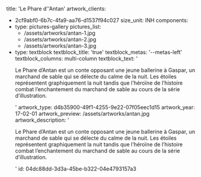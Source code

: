 title: 'Le Phare d''Antan'
artwork_clients:
  - 2cf9abf0-6b7c-4fa9-aa76-d1537f94c027
size_unit: INH
components:
  -
    type: pictures-gallery
    pictures_list:
      - /assets/artworks/antan-1.jpg
      - /assets/artworks/antan-2.jpg
      - /assets/artworks/antan-3.jpg
  -
    type: textblock
    textblock_title: 'true'
    textblock_metas: '--metas-left'
    textblock_columns: multi-column
    textblock_text: '<p>Le Phare d’Antan est un conte opposant une jeune ballerine à Gaspar, un marchand de sable qui se délecte du calme de la nuit. Les étoiles représentent graphiquement la nuit tandis que l’héroïne de l’histoire combat l’enchantement du marchand de sable au cours de la série d’illustration.</p>'
artwork_type: d4b35900-49f1-4255-9e22-07f05eec1d15
artwork_year: 17-02-01
artwork_preview: /assets/artworks/antan.jpg
artwork_description: '<p>Le Phare d’Antan est un conte opposant une jeune ballerine à Gaspar, un marchand de sable qui se délecte du calme de la nuit. Les étoiles représentent graphiquement la nuit tandis que l’héroïne de l’histoire combat l’enchantement du marchand de sable au cours de la série d’illustration.</p>'
id: 04dc88dd-3d3a-45be-b322-04e4793157a3
